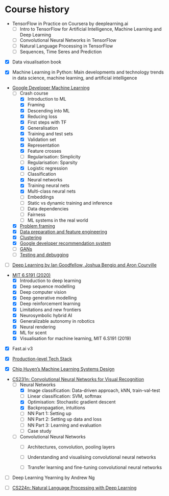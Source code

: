 # Course history

- TensorFlow in Practice on Coursera by deeplearning.ai
    - [ ]  Intro to TensorFlow for Artificial Intelligence, Machine Learning and Deep Learning
    - [ ]  Convolutional Neural Networks in TensorFlow
    - [ ]  Natural Language Processing in TensorFlow
    - [ ]  Sequences, Time Seres and Prediction

- [x]  Data visualisation book

- [x]  Machine Learning in Python: Main developments and technology trends in data science, machine learning, and artificial intelligence

- [Google Developer Machine Learning](https://developers.google.com/machine-learning/)
    - [ ]  Crash course
        - [x]  Introduction to ML
        - [x]  Framing
        - [x]  Descending into ML
        - [x]  Reducing loss
        - [x]  First steps with TF
        - [x]  Generalisation
        - [x]  Training and test sets
        - [x]  Validation set
        - [x]  Representation
        - [x]  Feature crosses
        - [ ]  Regularisation: Simplicity
        - [ ]  Regularisation: Sparsity
        - [x]  Logistic regression
        - [ ]  Classification
        - [x]  Neural networks
        - [x]  Training neural nets
        - [x]  Multi-class neural nets
        - [ ]  Embeddings
        - [ ]  Static vs dynamic training and inference
        - [ ]  Data dependencies
        - [ ]  Fairness
        - [ ]  ML systems in the real world
    - [x]  [Problem framing](https://developers.google.com/machine-learning/problem-framing)
    - [x]  [Data preparation and feature engineering](https://developers.google.com/machine-learning/data-prep)
    - [x]  [Clustering](https://developers.google.com/machine-learning/clustering)
    - [x]  [Google developer recommendation system](https://developers.google.com/machine-learning/recommendation)
    - [ ]  [GANs](https://developers.google.com/machine-learning/gan)
    - [ ]  [Testing and debugging](https://developers.google.com/machine-learning/testing-debugging)

- [ ]  [Deep Learning by Ian Goodfellow, Joshua Bengio and Aron Courville](http://www.deeplearningbook.org/)

- [MIT 6.S191 (2020)](https://www.youtube.com/watch?v=njKP3FqW3Sk&list=PLtBw6njQRU-rwp5__7C0oIVt26ZgjG9NI&index=1)
    - [x]  Introduction to deep learning
    - [x]  Deep sequence modelling
    - [x]  Deep computer vision
    - [x]  Deep generative modelling
    - [x]  Deep reinforcement learning
    - [x]  Limitations and new frontiers
    - [x]  Neurosymbolic hybrid AI
    - [x]  Generalizable autonomy in robotics
    - [x]  Neural rendering
    - [x]  ML for scent
    - [x]  Visualisation for machine learning, MIT 6.S191 (2019)

- [x]  Fast.ai v3

- [x]  [Production-level Tech Stack](https://github.com/alirezadir/Production-Level-Deep-Learning/)

- [x]  [Chip Huyen’s Machine Learning Systems Design](https://github.com/chiphuyen/machine-learning-systems-design)

- [CS231n: Convolutional Neural Networks for Visual Recognition](http://cs231n.github.io/)
    - [ ]  Neural Networks
        - [x]  Image classification: Data-driven approach, kNN, train-val-test
        - [ ]  Linear classification: SVM, softmax
        - [x]  Optimisation: Stochastic gradient descent
        - [x]  Backpropagation, intuitions
        - [ ]  NN Part 1: Setting up
        - [ ]  NN Part 2: Setting up data and loss
        - [ ]  NN Part 3: Learning and evaluation
        - [ ]  Case study
        
    - [ ]  Convolutional Neural Networks
        - [ ]  Architectures, convolution, pooling layers
        - [ ]  Understanding and visualising convolutional neural networks
        - [ ]  Transfer learning and fine-tuning convolutional neural networks
        

- [ ]  Deep Learning Yearning by Andrew Ng

- [ ]  [CS224n: Natural Language Processing with Deep Learning](http://web.stanford.edu/class/cs224n/)
